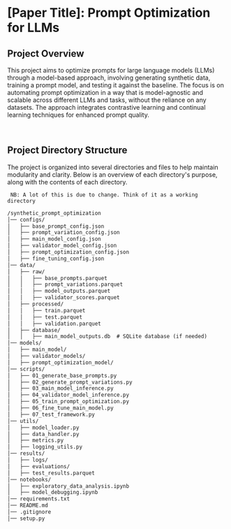 # [Paper Title]: Prompt Optimization for LLMs

## Project Overview

This project aims to optimize prompts for large language models (LLMs) through a model-based approach, involving generating synthetic data, training a prompt model, and testing it against the baseline. The focus is on automating prompt optimization in a way that is model-agnostic and scalable across different LLMs and tasks, without the reliance on any datasets. The approach integrates contrastive learning and continual learning techniques for enhanced prompt quality.

<br>

## Project Directory Structure

The project is organized into several directories and files to help maintain modularity and clarity. Below is an overview of each directory's purpose, along with the contents of each directory.

``` NB: A lot of this is due to change. Think of it as a working directory``` 

```md
/synthetic_prompt_optimization
│── configs/
│   ├── base_prompt_config.json
│   ├── prompt_variation_config.json
│   ├── main_model_config.json
│   ├── validator_model_config.json
│   ├── prompt_optimization_config.json
│   ├── fine_tuning_config.json
│── data/
│   ├── raw/
│   │   ├── base_prompts.parquet
│   │   ├── prompt_variations.parquet
│   │   ├── model_outputs.parquet
│   │   ├── validator_scores.parquet
│   ├── processed/
│   │   ├── train.parquet
│   │   ├── test.parquet
│   │   ├── validation.parquet
│   ├── database/
│   │   ├── main_model_outputs.db  # SQLite database (if needed)
│── models/
│   ├── main_model/
│   ├── validator_models/
│   ├── prompt_optimization_model/
│── scripts/
│   ├── 01_generate_base_prompts.py
│   ├── 02_generate_prompt_variations.py
│   ├── 03_main_model_inference.py
│   ├── 04_validator_model_inference.py
│   ├── 05_train_prompt_optimization.py
│   ├── 06_fine_tune_main_model.py
│   ├── 07_test_framework.py
│── utils/
│   ├── model_loader.py
│   ├── data_handler.py
│   ├── metrics.py
│   ├── logging_utils.py
│── results/
│   ├── logs/
│   ├── evaluations/
│   ├── test_results.parquet
│── notebooks/
│   ├── exploratory_data_analysis.ipynb
│   ├── model_debugging.ipynb
│── requirements.txt
│── README.md
│── .gitignore
│── setup.py

```